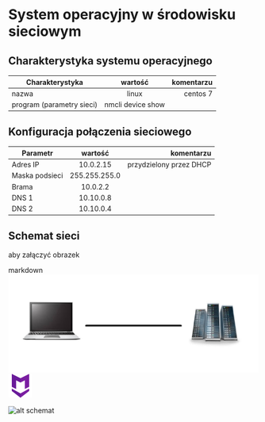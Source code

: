 System operacyjny w środowisku sieciowym
=========================================

Charakterystyka systemu operacyjnego
------------------------------------

| Charakterystyka | wartość           | komentarzu |
| ------------- |:-------------:| -----:|
| nazwa      | linux | centos 7 |
| program (parametry sieci)      | nmcli device show |  |


Konfiguracja połączenia sieciowego
----------------------------------

| Parametr | wartość           | komentarzu |
| ------------- |:-------------:| -----:|
| Adres IP      | 10.0.2.15 | przydzielony przez DHCP |
| Maska podsieci |255.255.255.0  |  |
| Brama      |10.0.2.2 |  |
| DNS 1      |10.10.0.8|  |
| DNS 2      |10.10.0.4|  |

Schemat sieci
-------------

aby załączyć obrazek 

markdown
![alt schemat](https://github.com/milki2292/sk-2019/blob/master/abcd.png)![alt schemat](https://github.com/adam-p/markdown-here/raw/master/src/common/images/icon48.png)

![alt schemat](images/my-network-schema.png)

